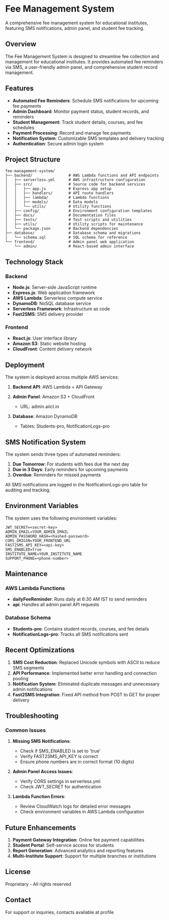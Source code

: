# Fee Management System

A comprehensive fee management system for educational institutes, featuring SMS notifications, admin panel, and student fee tracking.

## Overview

The Fee Management System is designed to streamline fee collection and management for educational institutes. It provides automated fee reminders via SMS, a user-friendly admin panel, and comprehensive student record management.

## Features

- **Automated Fee Reminders**: Schedule SMS notifications for upcoming fee payments
- **Admin Dashboard**: Monitor payment status, student records, and reminders
- **Student Management**: Track student details, courses, and fee schedules
- **Payment Processing**: Record and manage fee payments
- **Notification System**: Customizable SMS templates and delivery tracking
- **Authentication**: Secure admin login system

## Project Structure

```
fee-management-system/
├── backend/                # AWS Lambda functions and API endpoints
│   ├── serverless.yml      # AWS infrastructure configuration
│   ├── src/                # Source code for backend services
│   │   ├── app.js          # Express app setup
│   │   ├── handlers/       # API route handlers
│   │   ├── lambda/         # Lambda functions
│   │   ├── models/         # Data models
│   │   └── utils/          # Utility functions
│   ├── config/             # Environment configuration templates
│   ├── docs/               # Documentation files
│   ├── tests/              # Test scripts and utilities
│   ├── utils/              # Utility scripts for maintenance
│   └── package.json        # Backend dependencies
├── database/               # Database schema and migrations
│   └── schema.sql          # SQL schema for reference
└── frontend/               # Admin panel web application
    └── admin/              # React-based admin interface
```

## Technology Stack

### Backend
- **Node.js**: Server-side JavaScript runtime
- **Express.js**: Web application framework
- **AWS Lambda**: Serverless compute service
- **DynamoDB**: NoSQL database service
- **Serverless Framework**: Infrastructure as code
- **Fast2SMS**: SMS delivery provider

### Frontend
- **React.js**: User interface library
- **Amazon S3**: Static website hosting
- **CloudFront**: Content delivery network

## Deployment

The system is deployed across multiple AWS services:

1. **Backend API**: AWS Lambda + API Gateway

2. **Admin Panel**: Amazon S3 + CloudFront
   - URL: admin.aiict.in

3. **Database**: Amazon DynamoDB
   - Tables: Students-pro, NotificationLogs-pro

## SMS Notification System

The system sends three types of automated reminders:

1. **Due Tomorrow**: For students with fees due the next day
2. **Due in 3 Days**: Early reminders for upcoming payments
3. **Overdue**: Reminders for missed payments

All SMS notifications are logged in the NotificationLogs-pro table for auditing and tracking.

## Environment Variables

The system uses the following environment variables:

```
JWT_SECRET=<secret-key>
ADMIN_EMAIL=YOUR_ADMIN_EMAIL
ADMIN_PASSWORD_HASH=<hashed-password>
CORS_ORIGIN=YOUR_FRONTEND_URL
FAST2SMS_API_KEY=<api-key>
SMS_ENABLED=true
INSTITUTE_NAME=YOUR_INSTITUTE_NAME
SUPPORT_PHONE=<phone-number>
```

## Maintenance

### AWS Lambda Functions

- **dailyFeeReminder**: Runs daily at 6:30 AM IST to send reminders
- **api**: Handles all admin panel API requests

### Database Schema

- **Students-pro**: Contains student records, courses, and fee details
- **NotificationLogs-pro**: Tracks all SMS notifications sent

## Recent Optimizations

1. **SMS Cost Reduction**: Replaced Unicode symbols with ASCII to reduce SMS segments
2. **API Performance**: Implemented better error handling and connection pooling
3. **Notification System**: Eliminated duplicate messages and unnecessary admin notifications
4. **Fast2SMS Integration**: Fixed API method from POST to GET for proper delivery

## Troubleshooting

### Common Issues

1. **Missing SMS Notifications**:
   - Check if SMS_ENABLED is set to 'true'
   - Verify FAST2SMS_API_KEY is correct
   - Ensure phone numbers are in correct format (10 digits)

2. **Admin Panel Access Issues**:
   - Verify CORS settings in serverless.yml
   - Check JWT_SECRET for authentication

3. **Lambda Function Errors**:
   - Review CloudWatch logs for detailed error messages
   - Check environment variables in AWS Lambda configuration

## Future Enhancements

1. **Payment Gateway Integration**: Online fee payment capabilities
2. **Student Portal**: Self-service access for students
3. **Report Generation**: Advanced analytics and reporting features
4. **Multi-Institute Support**: Support for multiple branches or institutions

## License

Proprietary - All rights reserved

## Contact

For support or inquiries, contacts available at profile
